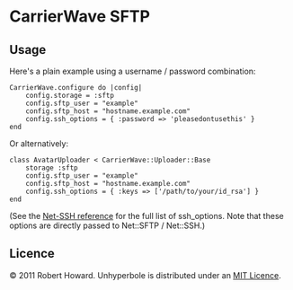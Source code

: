 # CarrierWave SFTP

## Usage

Here's a plain example using a username / password combination:

```
CarrierWave.configure do |config|
	config.storage = :sftp
	config.sftp_user = "example"
	config.sftp_host = "hostname.example.com"
	config.ssh_options = { :password => 'pleasedontusethis' }
end
```

Or alternatively:

```
class AvatarUploader < CarrierWave::Uploader::Base
	storage :sftp
	config.sftp_user = "example"
	config.sftp_host = "hostname.example.com"
	config.ssh_options = { :keys => ['/path/to/your/id_rsa'] }
end
```

(See the [Net-SSH reference](http://net-ssh.github.com/ssh/v2/api/classes/Net/SSH.html#M000002) for the full list of ssh_options. Note that these options are directly passed to Net::SFTP / Net::SSH.)


## Licence

&copy; 2011 Robert Howard. Unhyperbole is distributed under an [MIT Licence](http://en.wikipedia.org/wiki/MIT_License).




